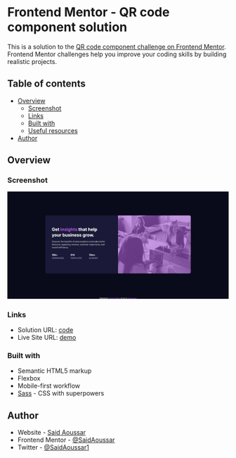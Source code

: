 # Frontend Mentor - QR code component solution

This is a solution to the [QR code component challenge on Frontend Mentor](https://www.frontendmentor.io/challenges/qr-code-component-iux_sIO_H). Frontend Mentor challenges help you improve your coding skills by building realistic projects.

## Table of contents

- [Overview](#overview)
  - [Screenshot](#screenshot)
  - [Links](#links)
  - [Built with](#built-with)
  - [Useful resources](#useful-resources)
- [Author](#author)

## Overview

### Screenshot

![sats-preview-desktop](./screenshots/sats-preview-desktop.jpeg)

### Links

- Solution URL: [code](https://github.com/SaidAoussar/qr-code-component)
- Live Site URL: [demo](https://saidaoussar.github.io/qr-code-component/)

### Built with

- Semantic HTML5 markup
- Flexbox
- Mobile-first workflow
- [Sass](https://sass-lang.com/) - CSS with superpowers

## Author

- Website - [Said Aoussar](https://saidaoussar.tech/)
- Frontend Mentor - [@SaidAoussar](https://www.frontendmentor.io/profile/SaidAoussar)
- Twitter - [@SaidAoussar1](https://twitter.com/SaidAoussar1)
